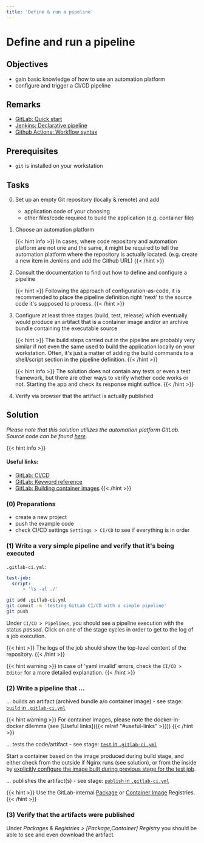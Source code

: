 ```yaml
---
title: 'Define & run a pipeline'
---
```



Define and run a pipeline
=========================


## Objectives

* gain basic knowledge of how to use an automation platform
* configure and trigger a CI/CD pipeline


## Remarks

* [GitLab: Quick start](https://docs.gitlab.com/ee/ci/quick_start/)
* [Jenkins: Declarative pipeline](https://www.jenkins.io/doc/book/pipeline/syntax/#declarative-pipeline)
* [Github Actions: Workflow syntax](https://docs.github.com/en/actions/reference/workflow-syntax-for-github-actions)


## Prerequisites

* `git` is installed on your workstation


## Tasks

0. Set up an empty Git repository (locally & remote) and add
   * application code of your choosing
   * other files/code required to build the application (e.g. container file)

1. Choose an automation platform 

    {{< hint info >}}
In cases, where code repository and automation platform are not one and the same, it might be
required to tell the automation platform where the repository is actually located. (e.g. create a new
item in Jenkins and add the Github URL)
    {{< /hint >}}

2. Consult the documentation to find out how to define and configure a pipeline  

    {{< hint >}}
Following the approach of configuration-as-code, it is recommended to place the pipeline definition
right 'next' to the source code it's supposed to process.
    {{< /hint >}}

3. Configure at least three stages (build, test, release) which eventually would produce an artifact that is a 
   container image and/or an archive bundle containing the executable source 

    {{< hint >}}
The build steps carried out in the pipeline are probably very similar if not even the same used to build
the application locally on your workstation. Often, it's just a matter of adding the build commands to a shell/script
section in the pipeline definition.
    {{< /hint >}}

    {{< hint info >}}
The solution does not contain any tests or even a test framework, but there are other ways to
verify whether code works or not. Starting the app and check its response might suffice.
    {{< /hint >}}

4. Verify via browser that the artifact is actually published


## Solution

*Please note that this solution utilizes the automation platform GitLab. Source code
can be found
[here](https://github.com/lucendio/lecture-devops-code/tree/master/tutorials/05_define-and-run-pipeline).*

{{< hint info >}}
#### Useful links:
* [GitLab: CI/CD](https://docs.gitlab.com/ee/ci/README.html)
* [GitLab: Keyword reference](https://docs.gitlab.com/ee/ci/yaml/README.html)
* [GitLab: Building container images](https://docs.gitlab.com/ee/ci/docker/using_docker_build.html)
{{< /hint >}}


### (0) Preparations

* create a new project
* push the example code
* check CI/CD settings `Settings > CI/CD` to see if everything is in order


### (1) Write a very simple pipeline and verify that it's being executed

`.gitlab-ci.yml`:
```yml
test-job:
  script:
      - 'ls -al ./'
```

```bash
git add .gitlab-ci.yml
git commit -m 'testing GitLab CI/CD with a simple pipeline'
git push
```

Under `CI/CD > Pipelines`, you should see a pipeline execution with the status *passed*. Click on one of
the stage cycles in order to get to the log of a job execution. 

{{< hint >}}
The logs of the job should show the top-level content of the repository.
{{< /hint >}}

{{< hint warning >}}
in case of 'yaml invalid' errors, check the `CI/CD > Editor` for a more detailed explanation.
{{< /hint >}}


### (2) Write a pipeline that ...

... builds an artifact (archived bundle a/o container image) - see stage:
[`build` in `.gitlab-ci.yml`](https://github.com/lucendio/lecture-devops-code/blob/cc6647dda647a1fe2c0e23f303d6db25c97bdfb0/tutorials/05_define-and-run-pipeline/.gitlab-ci.yml#L16)

{{< hint warning >}}
For container images, please note the docker-in-docker dilemma (see [Useful links]({{< relref "#useful-links" >}}))
{{< /hint >}}

... tests the code/artifact - see stage:
[`test` in `.gitlab-ci.yml`](https://github.com/lucendio/lecture-devops-code/blob/cc6647dda647a1fe2c0e23f303d6db25c97bdfb0/tutorials/05_define-and-run-pipeline/.gitlab-ci.yml#L34)

Start a container based on the image produced during build stage, and either check from the outside
if Nginx runs (see solution), or from the inside by
[explicitly configure the image built during previous stage for the test job](https://docs.gitlab.com/ee/ci/yaml/README.html#image).

... publishes the artifact(s) - see stage:
[`publish` in `.gitlab-ci.yml`](https://github.com/lucendio/lecture-devops-code/blob/cc6647dda647a1fe2c0e23f303d6db25c97bdfb0/tutorials/05_define-and-run-pipeline/.gitlab-ci.yml#L66)

{{< hint >}}
Use the GitLab-internal [Package](https://docs.gitlab.com/ee/user/packages/package_registry/) or 
[Container Image](https://docs.gitlab.com/ee/user/packages/container_registry/) Registries.
{{< /hint >}}

### (3) Verify that the artifacts were published

Under *Packages & Registries > [Package,Container] Registry* you should be able to see and even
download the artifact.

